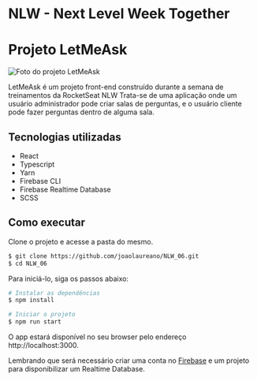 # NLW - Next Level Week Together

# Projeto LetMeAsk

![Foto do projeto LetMeAsk](https://raw.githubusercontent.com/johnnyloreano/NLW_06/master/letmeask/src/assets/github/presentation.png)

LetMeAsk é um projeto front-end construído durante a semana de treinamentos da RocketSeat NLW
Trata-se de uma aplicação onde um usuário administrador pode criar salas de perguntas, e o usuário cliente pode fazer perguntas dentro de alguma sala. 

## Tecnologias utilizadas
* React
* Typescript
* Yarn
* Firebase CLI
* Firebase Realtime Database
* SCSS

## Como executar


Clone o projeto e acesse a pasta do mesmo.

```bash
$ git clone https://github.com/joaolaureano/NLW_06.git
$ cd NLW_06
```

Para iniciá-lo, siga os passos abaixo:
```bash
# Instalar as dependências
$ npm install

# Iniciar o projeto
$ npm run start
```
O app estará disponível no seu browser pelo endereço http://localhost:3000.

Lembrando que será necessário criar uma conta no [Firebase](https://firebase.google.com/) e um projeto para disponibilizar um Realtime Database.
